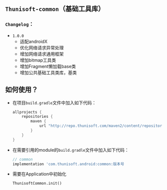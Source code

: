 ## `Thunisoft-common`（基础工具库）

### `Changelog`：
- `1.0.0`
  - 适配androidX
  - 优化网络请求异常处理
  - 增加网络请求通用框架
  - 增加bitmap工具类
  - 增加Fragment懒加载base类
  - 增加公共基础工具类库，基类

## 如何使用？

- 在项目`build.gradle`文件中加入如下代码：

  ```groovy
  allprojects {
      repositories {
          maven { 
              url "http://repo.thunisoft.com/maven2/content/repositories/releases/" 
          }
      }
  }
  ```



- 在需要引用的module的`build.gradle`文件中加入如下代码：

    ```groovy
    // common
    implementation 'com.thunisoft.android:common:版本号
    ```
    
- 需要在Application中初始化

  ```
  ThunisoftCommon.init()
  ```
  
  
